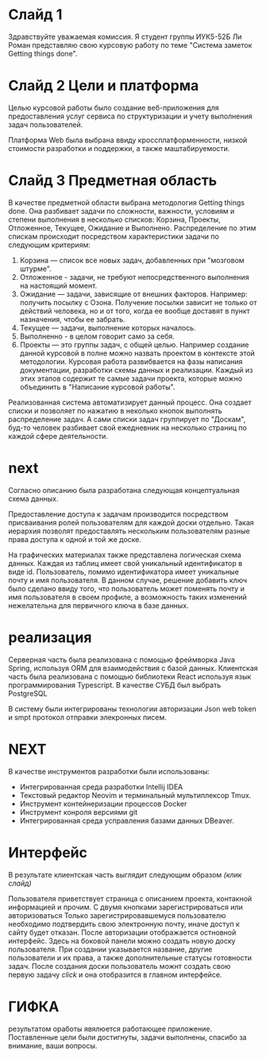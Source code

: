 # Слайд 1

Здравствуйте уважаемая комиссия. Я студент группы ИУК5-52Б Ли Роман представляю свою курсовую работу по теме "Система заметок Getting things done".

# Слайд 2 Цели и платформа

Целью курсовой работы было создание веб-приложения для предоставления услуг сервиса по структуризации и учету выполнения задач пользователей.

Платформа Web была выбрана ввиду кроссплатформенности, низкой стоимости разработки и поддержки, а также маштабируемости.

# Слайд 3 Предметная область

В качестве предметной области выбрана методология Getting things done.
Она разбивает задачи по сложности, важности, условиям и степени выполнения в несколько списков: Корзина, Проекты, Отложенное, Текущее, Ожидание и Выполнено.
Распределение по этим спискам происходит посредством характеристики задачи по следующим критериям:

1. Корзина — список все новых задач, добавленных при "мозговом штурме".
2. Отложенное - задачи, не требуют непосредственного выполнения на настоящий момент.
3. Ожидание — задачи, зависящие от внешних факторов.
   Например: получить посылку с Озона. Получение посылки зависит не только от действий человека, но и от того, когда ее вообще доставят в пункт назначения, чтобы ее забрать.
4. Текущее — задачи, выполнение которых началось.
5. Выполненно - в целом говорит само за себя.
6. Проекты — это группы задач, с общей целью. Например создание данной курсовой в полне можно назвать проектом в контексте этой методологии. Курсовая работа развибвается на фазы написания документации, разработки схемы данных и реализации. Каждый из этих этапов содержит те самые задачи проекта, которые можно объединить в "Написание курсовой работы".

Реализованная система автоматизирует данный процесс. Она создает списки и позволяет по нажатию в неколько кнопок выполнять распределение задач. А сами списки задач группирует по "Доскам", буд-то человек разбивает свой ежедневник на несколько страниц по каждой сфере деятельности.

# next

Согласно описанию была разработана следующая концептуальная схема данных. 

Предоставление доступа к задачам производится посредством присваивания ролей пользователям для каждой доски отдельно. Такая иерархия позволят предоставлять нескольким пользователям разные права доступа к одной и той же доске.

На графических материалах также представлена логическая схема данных.
Каждая из таблиц имеет свой уникальный идентификатор в виде id. 
Пользователь, помимо идентификатора имеет уникальные почту и имя пользователя. В данном случае, решение добавить ключ было сделано ввиду того, что пользователь может поменять почту и имя пользователя в своем профиле, а возможность таких изменений нежелательна для первичного ключа в базе данных.

# реализация

Серверная часть была реализована с помощью фреймворка Java Spring, используя ORM для взаимодействия с базой данных.
Клиентская часть была реализована с помощью библиотеки React используя язык программирования Typescript.
В качестве СУБД был выбрать PostgreSQL

В систему были интегрированы технологии авторизации Json web token и smpt протокол отправки элекронных писем.

# NEXT

В качестве инструментов разработки были использованы:

- Интегрированная среда разработки Intellij IDEA
- Текстовый редактор Neovim и терминальный мультиплексор Tmux.
- Инструмент контейнеризации процессов Docker
- Инструмент конроля версиями git
- Интегрированная среда усправления базами данных DBeaver.

# Интерфейс

В результате клиентская часть выглядит следующим образом _(клик слайд)_

Пользователя приветствует страница с описанием проекта, контакной информацией и прочим. С двумя кнопками зарегистрироваться или авторизоваться
Только зарегистрировавшемуся пользователю необходимо подтвердить свою электронную почту, иначе доступ к сайту будет отказан.
После авторизации отображается остновной интерфейс.
Здесь на боковой панели можно создать новую доску пользователя.
При создании указывается название, другие пользователи и их права, а также дополнительные статусы готовности задач.
После создания доски пользователь можнт создать свою первую задачу _click_ и она отобразится в главном интерфейсе.

# ГИФКА

результатом оработы явялюется работающее приложение. Поставленные цели были достигнуты, задачи выполнены, спасибо за внимание, ваши вопросы.
